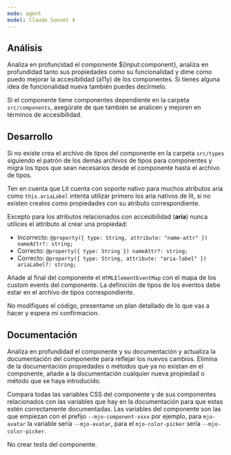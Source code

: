 ```yaml
---
mode: agent
model: Claude Sonnet 4
---
```


## Análisis

Analiza en profuncidad el componente ${input:component}, analiza en profundidad tanto sus propiedades como su funcionalidad y dime como puedo mejorar la accesibilidad (a11y) de los componentes. Si tienes alguna idea de funcionalidad nueva también puedes decírmelo.

Si el componente tiene componentes dependiente en la carpeta `src/components`, asegúrate de que también se analicen y mejoren en términos de accesibilidad.

## Desarrollo

Si no existe crea el archivo de tipos del componente en la carpeta `src/types` siguiendo el patrón de los demás archivos de tipos para componentes y migra los tipos que sean necesarios desde el componente hasta el archivo de tipos.

Ten en cuenta que Lit cuenta con soporte nativo para muchos atributos aria como `this.ariaLabel` intenta utilizar primero los aria nativos de lit, si no existen crealos como propiedades con su atributo correspondiente.

Excepto para los atributos relacionados con accesibilidad (**aria**) nunca utilices el attributo al crear una propiedad:

- Incorrecto: `@property({ type: String, attribute: "name-attr" }) nameAttr?: string;`
- Correcto: `@property({ type: String }) nameAttr?: string;`
- Correcto: `@property({ type: String, attribute: "aria-label" }) ariaLabel?: string;`

Añade al final del componente el `HTMLElementEventMap` con el mapa de los custom events del componente. La definición de tipos de los eventos debe estar en el archivo de tipos correspondiente.

No modifiques el código, presentame un plan detallado de lo que vas a hacer y espera mi confirmacion. 

## Documentación

Analiza en profundidad el componente y su documentación y actualiza la documentación del componente para reflejar los nuevos cambios. Elimina de la documentación propiedades o métodos que ya no existan en el componente, añade a la documentación cualquier nueva propiedad o método que se haya introducido.

Compara todas las variables CSS del componente y de sus componentes relacionados con las variables que hay en la documentación para que estas estén correctamente documentadas. Las variables del componente son las que empiezan con el prefijo `--mjo-component-xxxx` por ejemplo, para `mjo-avatar` la variable sería `--mjo-avatar`, para el `mjo-color-picker` sería `--mjo-color-picker`.

No crear tests del componente.
